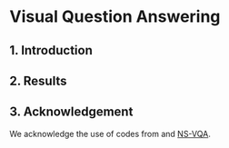 # Visual Question Answering

## 1. Introduction

## 2. Results

## 3. Acknowledgement

We acknowledge the use of codes from [](https://github.com/facebookresearch/clevr-iep) and [NS-VQA](https://github.com/kexinyi/ns-vqa).
